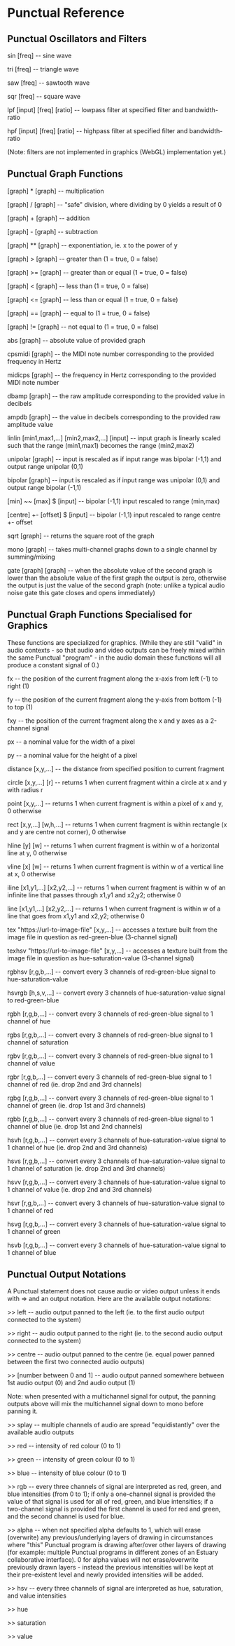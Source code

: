 # Punctual Reference

## Punctual Oscillators and Filters

sin [freq] -- sine wave

tri [freq] -- triangle wave

saw [freq] -- sawtooth wave

sqr [freq] -- square wave

lpf [input] [freq] [ratio] -- lowpass filter at specified filter and bandwidth-ratio

hpf [input] [freq] [ratio] -- highpass filter at specified filter and bandwidth-ratio

(Note: filters are not implemented in graphics (WebGL) implementation yet.)

## Punctual Graph Functions

[graph] * [graph] -- multiplication

[graph] / [graph] -- "safe" division, where dividing by 0 yields a result of 0

[graph] + [graph] -- addition

[graph] - [graph] -- subtraction

[graph] ** [graph] -- exponentiation, ie. x to the power of y

[graph] > [graph] -- greater than (1 = true, 0 = false)

[graph] >= [graph] -- greater than or equal (1 = true, 0 = false)

[graph] < [graph] -- less than (1 = true, 0 = false)

[graph] <= [graph] -- less than or equal (1 = true, 0 = false)

[graph] == [graph] -- equal to (1 = true, 0 = false)

[graph] != [graph] -- not equal to (1 = true, 0 = false)

abs [graph] -- absolute value of provided graph

cpsmidi [graph] -- the MIDI note number corresponding to the provided frequency in Hertz

midicps [graph] -- the frequency in Hertz corresponding to the provided MIDI note number

dbamp [graph] -- the raw amplitude corresponding to the provided value in decibels

ampdb [graph] -- the value in decibels corresponding to the provided raw amplitude value

linlin [min1,max1,...] [min2,max2,...] [input] -- input graph is linearly scaled such that the range (min1,max1) becomes the range (min2,max2)

unipolar [graph] -- input is rescaled as if input range was bipolar (-1,1) and output range unipolar (0,1)

bipolar [graph] -- input is rescaled as if input range was unipolar (0,1) and output range bipolar (-1,1)

[min] ~~  [max] $ [input] -- bipolar (-1,1) input rescaled to range (min,max)

[centre] +- [offset] $ [input] -- bipolar (-1,1) input rescaled to range centre +- offset

sqrt [graph] -- returns the square root of the graph

mono [graph] -- takes multi-channel graphs down to a single channel by summing/mixing

gate [graph] [graph] -- when the absolute value of the second graph is lower than the absolute value of the first graph the output is zero, otherwise the output is just the value of the second graph (note: unlike a typical audio noise gate this gate closes and opens immediately)

## Punctual Graph Functions Specialised for Graphics

These functions are specialized for graphics. (While they are still "valid" in
audio contexts - so that audio and video outputs can be freely mixed within the same Punctual "program" - in the audio domain these functions will all produce a constant signal of 0.)

fx -- the position of the current fragment along the x-axis from left (-1) to right (1)

fy -- the position of the current fragment along the y-axis from bottom (-1) to top (1)

fxy -- the position of the current fragment along the x and y axes as a 2-channel signal

px -- a nominal value for the width of a pixel

py -- a nominal value for the height of a pixel

distance [x,y,...] -- the distance from specified position to current fragment

circle [x,y,...] [r] -- returns 1 when current fragment within a circle at x and y with radius r

point [x,y,...] -- returns 1 when current fragment is within a pixel of x and y, 0 otherwise

rect [x,y,...] [w,h,...] -- returns 1 when current fragment is within rectangle (x and y are centre not corner), 0 otherwise

hline [y] [w] -- returns 1 when current fragment is within w of a horizontal line at y, 0 otherwise

vline [x] [w] -- returns 1 when current fragment is within w of a vertical line at x, 0 otherwise

iline [x1,y1,...] [x2,y2,...] -- returns 1 when current fragment is within w of an infinite line that passes through x1,y1 and x2,y2; otherwise 0

line [x1,y1,...] [x2,y2,...] -- returns 1 when current fragment is within w of a line that goes from x1,y1 and x2,y2; otherwise 0

tex "https://url-to-image-file" [x,y,...] -- accesses a texture built from the image file in question as red-green-blue (3-channel signal)

texhsv "https://url-to-image-file" [x,y,...] -- accesses a texture built from the image file in question as hue-saturation-value (3-channel signal)

rgbhsv [r,g,b,...] -- convert every 3 channels of red-green-blue signal to hue-saturation-value

hsvrgb [h,s,v,...] -- convert every 3 channels of hue-saturation-value signal to red-green-blue

rgbh [r,g,b,...] -- convert every 3 channels of red-green-blue signal to 1 channel of hue

rgbs [r,g,b,...] -- convert every 3 channels of red-green-blue signal to 1 channel of saturation

rgbv [r,g,b,...] -- convert every 3 channels of red-green-blue signal to 1 channel of value

rgbr [r,g,b,...] -- convert every 3 channels of red-green-blue signal to 1 channel of red (ie. drop 2nd and 3rd channels)

rgbg [r,g,b,...] -- convert every 3 channels of red-green-blue signal to 1 channel of green (ie. drop 1st and 3rd channels)

rgbb [r,g,b,...] -- convert every 3 channels of red-green-blue signal to 1 channel of blue (ie. drop 1st and 2nd channels)

hsvh [r,g,b,...] -- convert every 3 channels of hue-saturation-value signal to 1 channel of hue (ie. drop 2nd and 3rd channels)

hsvs [r,g,b,...] -- convert every 3 channels of hue-saturation-value signal to 1 channel of saturation (ie. drop 2nd and 3rd channels)

hsvv [r,g,b,...] -- convert every 3 channels of hue-saturation-value signal to 1 channel of value (ie. drop 2nd and 3rd channels)

hsvr [r,g,b,...] -- convert every 3 channels of hue-saturation-value signal to 1 channel of red

hsvg [r,g,b,...] -- convert every 3 channels of hue-saturation-value signal to 1 channel of green

hsvb [r,g,b,...] -- convert every 3 channels of hue-saturation-value signal to 1 channel of blue


## Punctual Output Notations

A Punctual statement does not cause audio or video output unless it ends with => and an output notation. Here are the available output notations:

\>> left -- audio output panned to the left (ie. to the first audio output connected to the system)

\>> right -- audio output panned to the right (ie. to the second audio output connected to the system)

\>> centre -- audio output panned to the centre (ie. equal power panned between the first two connected audio outputs)

\>> [number between 0 and 1] -- audio output panned somewhere between 1st audio output (0) and 2nd audio output (1)

Note: when presented with a multichannel signal for output, the panning outputs above will mix the multichannel signal down to mono before panning it.

\>> splay -- multiple channels of audio are spread "equidistantly" over the available audio outputs

\>> red -- intensity of red colour (0 to 1)

\>> green -- intensity of green colour (0 to 1)

\>> blue -- intensity of blue colour (0 to 1)

\>> rgb -- every three channels of signal are interpreted as red, green, and blue intensities (from 0 to 1); if only a one-channel signal is provided the value of that signal is used for all of red, green, and blue intensities; if a two-channel signal is provided the first channel is used for red and green, and the second channel is used for blue.

\>> alpha -- when not specified alpha defaults to 1, which will erase (overwrite) any previous/underlying layers of drawing in circumstances where "this" Punctual program is drawing after/over other layers of drawing (for example: multiple Punctual programs in different zones of an Estuary collaborative interface). 0 for alpha values will not erase/overwrite previously drawn layers - instead the previous intensities will be kept at their pre-existent level and newly provided intensities will be added.

\>> hsv -- every three channels of signal are interpreted as hue, saturation, and value intensities

\>> hue

\>> saturation

\>> value
